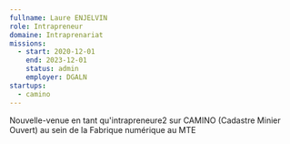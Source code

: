 ```yaml
---
fullname: Laure ENJELVIN
role: Intrapreneur
domaine: Intraprenariat
missions:
  - start: 2020-12-01
    end: 2023-12-01
    status: admin
    employer: DGALN
startups:
  - camino
---
```


Nouvelle-venue en tant qu'intrapreneure2 sur CAMINO (Cadastre Minier Ouvert) au sein de la Fabrique numérique au MTE
